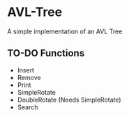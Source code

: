 # AVL-Tree
A simple implementation of an AVL Tree

## TO-DO Functions
- Insert
- Remove
- Print
- SimpleRotate
- DoubleRotate (Needs SimpleRotate)
- Search
